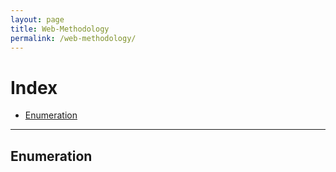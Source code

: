 ```yaml
---
layout: page
title: Web-Methodology
permalink: /web-methodology/
---
```


# Index
* [Enumeration](#enumeration)

---

## Enumeration
